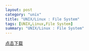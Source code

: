 ```yaml
---
layout: post  
category: "unix"  
title: "UNIX/Linux : File System"  
tags: [UNIX,Linux,File System]  
summary: "UNIX/Linux : File System"  
---
```

[点击下载](http://img.blog.csdn.net/20150921183558340?watermark/2/text/aHR0cDovL2Jsb2cuY3Nkbi5uZXQv/font/5a6L5L2T/fontsize/400/fill/I0JBQkFCMA==/dissolve/70/gravity/Center)

